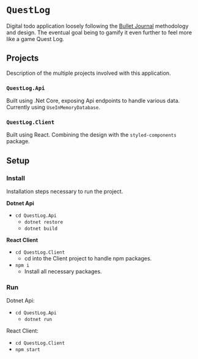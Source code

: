 `QuestLog`
=========

Digital todo application loosely following the [Bullet Journal](https://bulletjournal.com/) methodology and design. The eventual goal being to gamify it even further to feel more like a game Quest Log.

## Projects

Description of the multiple projects involved with this application.

### `QuestLog.Api`

Built using .Net Core, exposing Api endpoints to handle various data.\
Currently using `UseInMemoryDatabase`.

### `QuestLog.Client`

Built using React. Combining the design with the `styled-components` package.

## Setup
### Install

Installation steps necessary to run the project.

**Dotnet Api**
- `cd QuestLog.Api`
  - `dotnet restore`
  - `dotnet build`

**React Client**
- `cd QuestLog.Client`
  - cd into the Client project to handle npm packages.
- `npm i`
  - Install all necessary packages.

### Run
Dotnet Api:
- `cd QuestLog.Api`
  - `dotnet run`

React Client:
- `cd QuestLog.Client`
- `npm start`
